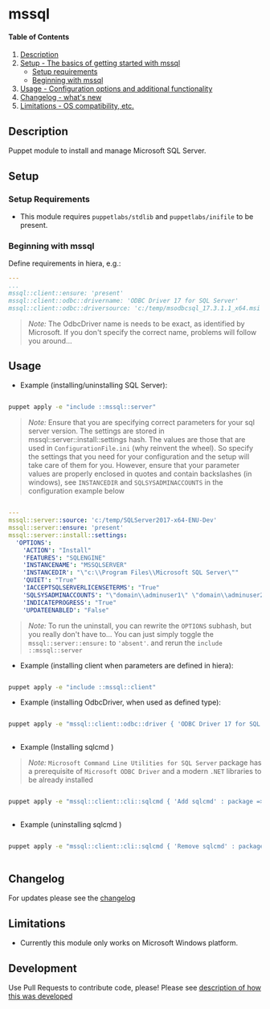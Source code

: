
# mssql

#### Table of Contents

1. [Description](#description)
2. [Setup - The basics of getting started with mssql](#setup)
    * [Setup requirements](#setup-requirements)
    * [Beginning with mssql](#beginning-with-mssql)
3. [Usage - Configuration options and additional functionality](#usage)
3. [Changelog - what's new](#changelog)
4. [Limitations - OS compatibility, etc.](#limitations)

## Description

Puppet module to install and manage Microsoft SQL Server.

## Setup

### Setup Requirements

* This module requires `puppetlabs/stdlib` and `puppetlabs/inifile` to be present.

### Beginning with mssql

Define requirements in hiera, e.g.:

  ```yaml
  ---
  ...
  mssql::client::ensure: 'present'
  mssql::client::odbc::drivername: 'ODBC Driver 17 for SQL Server'
  mssql::client::odbc::driversource: 'c:/temp/msodbcsql_17.3.1.1_x64.msi'
  ```

  > _Note:_ The OdbcDriver name is needs to be exact, as identified by Microsoft.  If you don't specify the correct name, problems will follow you around...

## Usage

* Example (installing/uninstalling SQL Server):

```cmd

puppet apply -e "include ::mssql::server"

```

> _Note:_ Ensure that you are specifying correct parameters for your sql server version.  The settings are stored in mssql::server::install::settings hash.  The values are those that are used in `ConfigurationFile.ini` (why reinvent the wheel). So
specify the settings that you need for your configuration and the setup will take care of them for you.  However, ensure that your parameter values are properly enclosed in quotes and contain backslashes (in windows), see `INSTANCEDIR` and `SQLSYSADMINACCOUNTS` in the configuration example below

```yaml

---
mssql::server::source: 'c:/temp/SQLServer2017-x64-ENU-Dev'
mssql::server::ensure: 'present'
mssql::server::install::settings:
  'OPTIONS':
    'ACTION': "Install"
    'FEATURES': "SQLENGINE"
    'INSTANCENAME': "MSSQLSERVER"
    'INSTANCEDIR': "\"c:\\Program Files\\Microsoft SQL Server\""
    'QUIET': "True"
    'IACCEPTSQLSERVERLICENSETERMS': "True"
    'SQLSYSADMINACCOUNTS': "\"domain\\adminuser1\" \"domain\\adminuser2\" \"domain\\admingroup1\""
    'INDICATEPROGRESS': "True"
    'UPDATEENABLED': "False"

```

> _Note:_ To run the uninstall, you can rewrite the `OPTIONS` subhash, but you really don't have to... You can just simply toggle the `mssql::server::ensure:` to `'absent'`.  and rerun the `include ::mssql::server`

* Example (installing client when parameters are defined in hiera):

```cmd

puppet apply -e "include ::mssql::client"

```

* Example (installing OdbcDriver, when used as defined type):

```cmd

puppet apply -e "mssql::client::odbc::driver { 'ODBC Driver 17 for SQL Server' : ensure => 'present', driver => 'ODBC Driver 17 for SQL Server', source => 'c:/temp/msodbcsql_17.3.1.1_x64.msi',  }"
  
```

* Example (Installing sqlcmd )

> _Note:_ `Microsoft Command Line Utilities for SQL Server` package has a prerequisite of `Microsoft ODBC Driver` and a modern `.NET` libraries to be already installed

```cmd

puppet apply -e "mssql::client::cli::sqlcmd { 'Add sqlcmd' : package => 'Microsoft Command Line Utilities 15 for SQL Server', ensure => 'present', source => 'c:/temp/MsSqlCmdLnUtils.msi', }"
  
```

* Example (uninstalling sqlcmd )

```cmd

puppet apply -e "mssql::client::cli::sqlcmd { 'Remove sqlcmd' : package => 'Microsoft Command Line Utilities 15 for SQL Server', ensure => 'absent', source => 'c:/temp/MsSqlCmdLnUtils.msi', }"
  
```

## Changelog

For updates please see the [changelog](CHANGELOG.md)

## Limitations

* Currently this module only works on Microsoft Windows platform.

## Development

Use Pull Requests to contribute code, please!  Please see [description of how this was developed](CONTRIBUTING.md)
